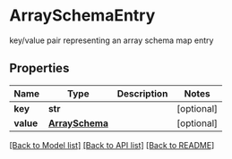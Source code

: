 # ArraySchemaEntry

key/value pair representing an array schema map entry
## Properties
Name | Type | Description | Notes
------------ | ------------- | ------------- | -------------
**key** | **str** |  | [optional] 
**value** | [**ArraySchema**](ArraySchema.md) |  | [optional] 

[[Back to Model list]](../README.md#documentation-for-models) [[Back to API list]](../README.md#documentation-for-api-endpoints) [[Back to README]](../README.md)


